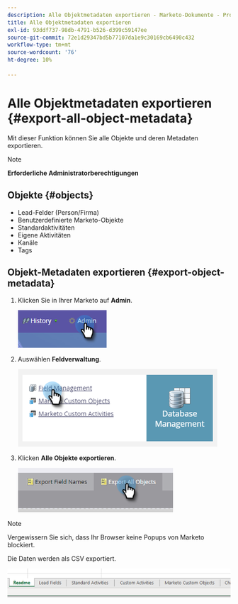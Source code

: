 ```yaml
---
description: Alle Objektmetadaten exportieren - Marketo-Dokumente - Produktdokumentation
title: Alle Objektmetadaten exportieren
exl-id: 93ddf737-98db-4791-b526-d399c59147ee
source-git-commit: 72e1d29347bd5b77107da1e9c30169cb6490c432
workflow-type: tm+mt
source-wordcount: '76'
ht-degree: 10%

---
```


# Alle Objektmetadaten exportieren {#export-all-object-metadata}

Mit dieser Funktion können Sie alle Objekte und deren Metadaten exportieren.

>[!NOTE]
>
>**Erforderliche Administratorberechtigungen**

## Objekte {#objects}

* Lead-Felder (Person/Firma)
* Benutzerdefinierte Marketo-Objekte
* Standardaktivitäten
* Eigene Aktivitäten
* Kanäle
* Tags

## Objekt-Metadaten exportieren {#export-object-metadata}

1. Klicken Sie in Ihrer Marketo auf **Admin**.

   ![](assets/export-all-object-metadata-1.png)

1. Auswählen **Feldverwaltung**.

   ![](assets/export-all-object-metadata-2.png)

1. Klicken **Alle Objekte exportieren**.

   ![](assets/export-all-object-metadata-3.png)

>[!NOTE]
>
>Vergewissern Sie sich, dass Ihr Browser keine Popups von Marketo blockiert.

Die Daten werden als CSV exportiert.

![](assets/export-all-object-metadata-4.png)
